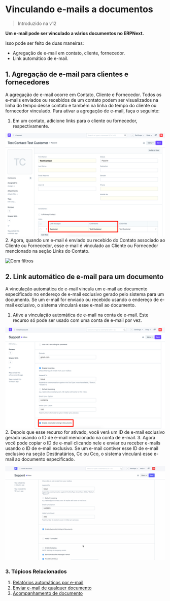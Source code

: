 # Vinculando e-mails a documentos



> Introduzido na v12


**Um e-mail pode ser vinculado a vários documentos no ERPNext.**


Isso pode ser feito de duas maneiras:


* Agregação de e-mail em contato, cliente, fornecedor.
* Link automático de e-mail.


## 1. Agregação de e-mail para clientes e fornecedores


A agregação de e-mail ocorre em Contato, Cliente e Fornecedor. Todos os e-mails enviados ou recebidos de um contato podem ser visualizados na linha do tempo desse contato e também na linha do tempo do cliente ou fornecedor vinculado. Para ativar a agregação de e-mail, faça o seguinte:


1. Em um contato, adicione links para o cliente ou fornecedor, respectivamente.


![Adicionar cliente/fornecedor em contato](/files/contact-link.png)
2. Agora, quando um e-mail é enviado ou recebido do Contato associado ao Cliente ou Fornecedor, esse e-mail é vinculado ao Cliente ou Fornecedor mencionado na seção Links do Contato.


![Com filtros](/files/email_gregation.gif)


## 2. Link automático de e-mail para um documento


A vinculação automática de e-mail vincula um e-mail ao documento especificado no endereço de e-mail exclusivo gerado pelo sistema para um documento. Se um e-mail for enviado ou recebido usando o endereço de e-mail exclusivo, o sistema vinculará esse e-mail ao documento.


1. Ative a vinculação automática de e-mail na conta de e-mail. Este recurso só pode ser usado com uma conta de e-mail por vez.


![Adicionar cliente/fornecedor em contato](/files/enable_email_link.png)
2. Depois que esse recurso for ativado, você verá um ID de e-mail exclusivo gerado usando o ID de e-mail mencionado na conta de e-mail.
3. Agora você pode copiar o ID de e-mail clicando nele e enviar ou receber e-mails usando o ID de e-mail exclusivo. Se um e-mail contiver esse ID de e-mail exclusivo na seção Destinatários, Cc ou Cco, o sistema vinculará esse e-mail ao documento especificado.


![Adicionar cliente/fornecedor em contato](/files/email_link.gif)


### 3. Tópicos Relacionados


1. [Relatórios automáticos por e-mail](/docs/pt/setting-up/email/auto-email-reports)
2. [Enviar e-mail de qualquer documento](/docs/pt/setting-up/email/sending-email)
3. [Acompanhamento de documento](/docs/pt/setting-up/email/document-follow)



